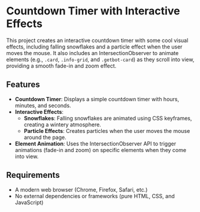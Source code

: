 # Countdown Timer with Interactive Effects

This project creates an interactive countdown timer with some cool visual effects, including falling snowflakes and a particle effect when the user moves the mouse. It also includes an IntersectionObserver to animate elements (e.g., `.card`, `.info-grid`, and `.getbot-card`) as they scroll into view, providing a smooth fade-in and zoom effect.

## Features

- **Countdown Timer**: Displays a simple countdown timer with hours, minutes, and seconds.
- **Interactive Effects**:
  - **Snowflakes**: Falling snowflakes are animated using CSS keyframes, creating a wintery atmosphere.
  - **Particle Effects**: Creates particles when the user moves the mouse around the page.
- **Element Animation**: Uses the IntersectionObserver API to trigger animations (fade-in and zoom) on specific elements when they come into view.

## Requirements

- A modern web browser (Chrome, Firefox, Safari, etc.)
- No external dependencies or frameworks (pure HTML, CSS, and JavaScript)
